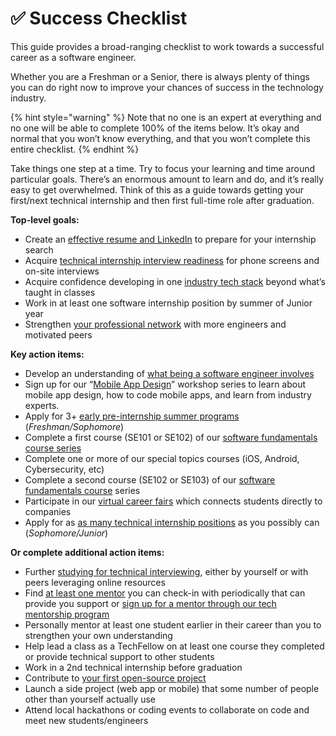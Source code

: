 # ✅ Success Checklist

This guide provides a broad-ranging checklist to work towards a successful career as a software engineer.

Whether you are a Freshman or a Senior, there is always plenty of things you can do right now to improve your chances of success in the technology industry.

{% hint style="warning" %}
Note that no one is an expert at everything and no one will be able to complete 100% of the items below. It’s okay and normal that you won’t know everything, and that you won’t complete this entire checklist.
{% endhint %}

Take things one step at a time. Try to focus your learning and time around particular goals. There’s an enormous amount to learn and do, and it’s really easy to get overwhelmed. Think of this as a guide towards getting your first/next technical internship and then first full-time role after graduation.

**Top-level goals:**

* Create an [effective resume and LinkedIn](internship-search/student-resume-guide.md) to prepare for your internship search
* Acquire [technical internship interview readiness](technical-interviewing/technical-interviewing-guide.md) for phone screens and on-site interviews
* Acquire confidence developing in one [industry tech stack](https://hackmd.io/s/ByaoRR9Z7) beyond what’s taught in classes
* Work in at least one software internship position by summer of Junior year
* Strengthen [your professional network](internship-search/the-art-of-the-follow-up.md) with more engineers and motivated peers

**Key action items:**

* Develop an understanding of [what being a software engineer involves](software-engineering/your-questions-answered/)
* Sign up for our “[Mobile App Design](http://codepath.org/classes/mobileappdesign)” workshop series to learn about mobile app design, how to code mobile apps, and learn from industry experts.
* Apply for 3+ [early pre-internship summer programs](https://codepath.hackmd.io/s/B19EkfzV4) \(_Freshman/Sophomore_\)
* Complete a first course \(SE101 or SE102\) of our [software fundamentals course series](https://codepath.org/classes/interviewprep)
* Complete one or more of our special topics courses \(iOS, Android, Cybersecurity, etc\)
* Complete a second course \(SE102 or SE103\) of our [software fundamentals course](https://codepath.org/classes/interviewprep) series
* Participate in our [virtual career fairs](https://codepath.org/career) which connects students directly to companies
* Apply for as [as many technical internship positions](https://medium.com/@seaon/3-step-guide-to-nail-your-internship-search-82ed58f7f6a) as you possibly can \(_Sophomore/Junior_\)

**Or complete additional action items:**

* Further [studying for technical interviewing](technical-interviewing/studying-for-tech-interviews.md), either by yourself or with peers leveraging online resources
* Find [at least one mentor](bonus/finding-a-mentor.md) you can check-in with periodically that can provide you support or [sign up for a mentor through our tech mentorship program](https://codepath.chronus.com/)
* Personally mentor at least one student earlier in their career than you to strengthen your own understanding
* Help lead a class as a TechFellow on at least one course they completed or provide technical support to other students
* Work in a 2nd technical internship before graduation
* Contribute to [your first open-source project](https://hackmd.io/s/BytxqCfjm#How-can-we-contribute-to-open-source-software-and-how-do-we-approach-or-get-started)
* Launch a side project \(web app or mobile\) that some number of people other than yourself actually use
* Attend local hackathons or coding events to collaborate on code and meet new students/engineers

